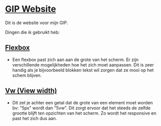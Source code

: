 # [GIP Website](https://axeld-immalle.github.io/Website_GIP/)

Dit is de website voor mijn GIP. 

Dingen die ik gebruikt heb:
## [Flexbox](https://github.com/AxelD-immalle/GIP_Website/blob/764ebbbf40e3f8f4fbdd10d9593ddb864833a143/css/style.css#L33-L50)
  * Een flexbox past zich aan aan de grote van het scherm. Er zijn verschillende mogelijkheden hoe het zich moet aanpassen. Dit is zeer handig als je bijvoorbeeld blokken tekst wil zorgen dat ze mooi op het schem blijven.
  

## [Vw (View width)](https://github.com/AxelD-immalle/GIP_Website/blob/764ebbbf40e3f8f4fbdd10d9593ddb864833a143/css/style.css#L6)
  * Dit zet je achter een getal dat de grote van een element moet worden bv: "5px" wordt dan "5vw". Dit zorgt ervoor dat het steeds de zelfde grootte blijft ten opzichten van het scherm. Zo wordt het responsive en past het zich dus aan.
